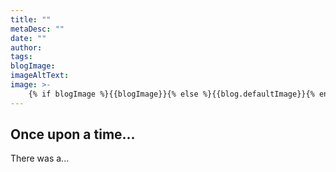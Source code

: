 ```yaml
---
title: ""
metaDesc: ""
date: ""
author:
tags: 
blogImage: 
imageAltText: 
image: >-
    {% if blogImage %}{{blogImage}}{% else %}{{blog.defaultImage}}{% endif %}
---
```

## Once upon a time...
There was a...
